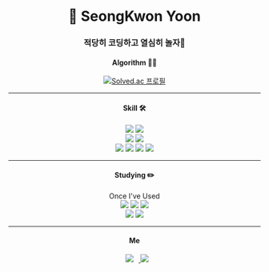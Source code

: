 <h1 align="center">👋 SeongKwon Yoon</h1>
<h3 align="center">적당히 코딩하고 열심히 놀자🧗</h3>

<h4 align="center">Algorithm 🧑‍💻</h4>
<div align="center">
  <a href="https://solved.ac/1007sg">
    <img src="http://mazassumnida.wtf/api/mini/generate_badge?boj=1007sg" alt="Solved.ac 프로필" />
  </a>
</div>
<hr>
<div align="center">
<h4 align="center">Skill 🛠</h4>
<div align="center/left">
  <img src="https://img.shields.io/badge/mysql-%234479A1.svg?&style=flat-square&logo=mysql&logoColor=white" />
  <img src="https://img.shields.io/badge/oracle-%23F80000.svg?&style=flat-square&logo=oracle&logoColor=white" />
  <br>
  <img src="https://img.shields.io/badge/HTML5-E34F26?style=flat-square&logo=html5&logoColor=white"/>
  <img src="https://img.shields.io/badge/CSS3-1572B6?style=flat-square&logo=css3&logoColor=white"/>
  <br>
  <img src="https://img.shields.io/badge/C++-00599C?style=flat-square&logo=C%2B%2B&logoColor=white"/></a>
  <img src="https://img.shields.io/badge/C%23-239120?style=flat-square&logo=c-sharp&logoColor=white"/>
  <img src="https://img.shields.io/badge/Java-007396?style=flat-square&logo=java&logoColor=white"/></a>
  <img src="https://img.shields.io/badge/JavaScript-F7DF1E?style=flat-square&logo=javascript&logoColor=white"/></a>
  <br>
</div>
<hr>
<h4 align="center">Studying ✏️</h4>
<div align="center/right">
  Once I've Used
  <br>
  <img src="https://img.shields.io/badge/spring-%236DB33F.svg?&style=flat-square&logo=spring&logoColor=white" />
  <img src="https://img.shields.io/badge/React-61DAFB?style=flat-square&logo=react&logoColor=white"/>
  <img src="https://img.shields.io/badge/bootstrap-%237952B3.svg?&style=flat-square&logo=bootstrap&logoColor=white" />
  <br>
  <img src="https://img.shields.io/badge/amazon%20aws-%23232F3E.svg?&style=flat-square&logo=amazon%20aws&logoColor=white" />
  <img src="https://img.shields.io/badge/docker-%232496ED.svg?&style=flat-square&logo=docker&logoColor=white" />
  </div>
</div>
<hr>
<div align="center">
<h4 align="center">Me</h4>
<div align="center/left">
  <a href="https://instagram.com/alpox.dev">
    <img 
        src="http://img.shields.io/badge/-Instagram-black?style=flat&logo=Instagram&link=https://instagram.com/alpox.dev/"
        style="height : auto; margin-left : 10px; margin-right : 10px;"/>
  </a>
  <a href="mailto:yoonsg1007@gmail.com">
          <img src="https://img.shields.io/badge/Gmail-EA4335?style=flat-square&logo=Gmail&logoColor=white"> 
  </a>
</div>
